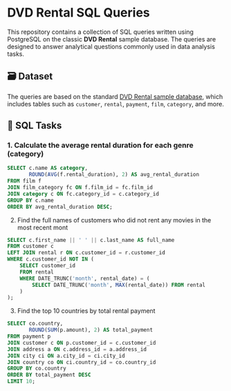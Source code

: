 # DVD Rental SQL Queries

This repository contains a collection of SQL queries written using PostgreSQL on the classic **DVD Rental** sample database. The queries are designed to answer analytical questions commonly used in data analysis tasks.

## 🗃️ Dataset

The queries are based on the standard [DVD Rental sample database](https://www.postgresqltutorial.com/postgresql-sample-database/), which includes tables such as `customer`, `rental`, `payment`, `film`, `category`, and more.

## 📌 SQL Tasks

### 1. Calculate the average rental duration for each genre (category)

```sql
SELECT c.name AS category,
       ROUND(AVG(f.rental_duration), 2) AS avg_rental_duration
FROM film f
JOIN film_category fc ON f.film_id = fc.film_id
JOIN category c ON fc.category_id = c.category_id
GROUP BY c.name
ORDER BY avg_rental_duration DESC;
```
2. Find the full names of customers who did not rent any movies in the most recent mont
```sql
SELECT c.first_name || ' ' || c.last_name AS full_name
FROM customer c
LEFT JOIN rental r ON c.customer_id = r.customer_id
WHERE c.customer_id NOT IN (
    SELECT customer_id
    FROM rental
    WHERE DATE_TRUNC('month', rental_date) = (
        SELECT DATE_TRUNC('month', MAX(rental_date)) FROM rental
    )
);
```
3. Find the top 10 countries by total rental payment
```sql
SELECT co.country, 
       ROUND(SUM(p.amount), 2) AS total_payment
FROM payment p
JOIN customer c ON p.customer_id = c.customer_id
JOIN address a ON c.address_id = a.address_id
JOIN city ci ON a.city_id = ci.city_id
JOIN country co ON ci.country_id = co.country_id
GROUP BY co.country
ORDER BY total_payment DESC
LIMIT 10;
```
